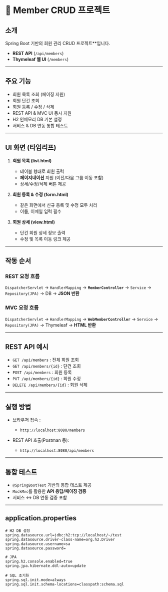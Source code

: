 # 📌 Member CRUD 프로젝트

## 소개

Spring Boot 기반의 회원 관리 CRUD 프로젝트**입니다.

* **REST API** (`/api/members`)
* **Thymeleaf 웹 UI** (`/members`)

---

## 주요 기능

* 회원 목록 조회 (페이징 지원)
* 회원 단건 조회
* 회원 등록 / 수정 / 삭제
* REST API & MVC UI 동시 지원
* H2 인메모리 DB 기본 설정
* 서비스 & DB 연동 통합 테스트

---

## UI 화면 (타임리프)

1. **회원 목록 (list.html)**

    * 테이블 형태로 회원 출력
    * **페이지네이션** 지원 (이전/다음 그룹 이동 포함)
    * 상세/수정/삭제 버튼 제공

2. **회원 등록 & 수정 (form.html)**

    * 같은 화면에서 신규 등록 및 수정 모두 처리
    * 이름, 이메일 입력 필수

3. **회원 상세 (view.html)**

    * 단건 회원 상세 정보 출력
    * 수정 및 목록 이동 링크 제공

---

## 작동 순서

### REST 요청 흐름

`DispatcherServlet` → `HandlerMapping` → **`MemberController`** → `Service` → `Repository(JPA)` → DB → **JSON 반환**

### MVC 요청 흐름

`DispatcherServlet` → `HandlerMapping` → **`WebMemberController`** → `Service` → `Repository(JPA)` → Thymeleaf → **HTML 반환**

---

## REST API 예시

* `GET /api/members` : 전체 회원 조회
* `GET /api/members/{id}` : 단건 조회
* `POST /api/members` : 회원 등록
* `PUT /api/members/{id}` : 회원 수정
* `DELETE /api/members/{id}` : 회원 삭제

---

## 실행 방법

* 브라우저 접속 :

    * `http://localhost:8080/members`
* REST API 호출(Postman 등):

    * `http://localhost:8080/api/members`

---

## 통합 테스트

* `@SpringBootTest` 기반의 통합 테스트 제공
* `MockMvc`를 활용한 **API 응답/페이징 검증**
* 서비스 ↔ DB 연동 검증 포함

---

## application.properties

```properties
# H2 DB 설정
spring.datasource.url=jdbc:h2:tcp://localhost/~/test
spring.datasource.driver-class-name=org.h2.Driver
spring.datasource.username=sa
spring.datasource.password=

# JPA
spring.h2.console.enabled=true
spring.jpa.hibernate.ddl-auto=update

# SQL 초기화
spring.sql.init.mode=always
spring.sql.init.schema-locations=classpath:schema.sql
```
